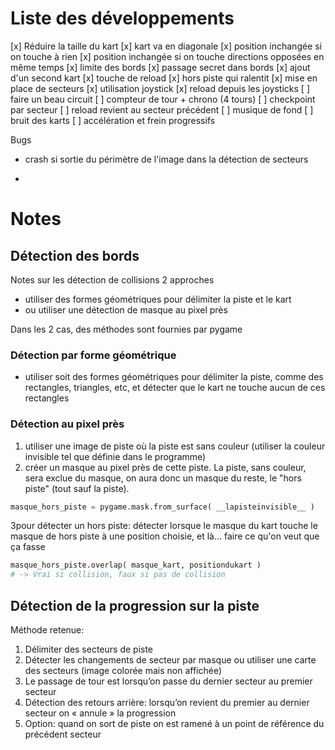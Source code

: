 # Liste des développements
[x] Réduire la taille du kart
[x] kart va en diagonale
[x] position inchangée si on touche à rien
[x] position inchangée si on touche directions opposées en même temps
[x] limite des bords
[x] passage secret dans bords
[x] ajout d'un second kart
[x] touche de reload
[x] hors piste qui ralentit
[x] mise en place de secteurs
[x] utilisation joystick
[x] reload depuis les joysticks
[ ] faire un beau circuit
[ ] compteur de tour + chrono (4 tours)
[ ] checkpoint par secteur
[ ] reload revient au secteur précédent
[ ] musique de fond
[ ] bruit des karts
[ ] accélération et frein progressifs 

Bugs
- crash si sortie du périmètre de l'image dans la détection de secteurs
*
# Notes #
## Détection des bords
Notes sur les détection de collisions
2 approches
- utiliser des formes géométriques pour délimiter la piste et le kart
- ou utiliser une détection de masque au pixel près

Dans les 2 cas, des méthodes sont fournies par pygame
 
### Détection par forme géométrique 
- utiliser soit des formes géométriques pour délimiter la piste, comme des rectangles, triangles, etc, et détecter que le kart ne touche aucun de ces rectangles


### Détection au pixel près
1. utiliser une image de piste où la piste est sans couleur (utiliser la couleur invisible tel que définie dans le programme)
2. créer un masque au pixel près de cette piste. La piste, sans couleur, sera exclue du masque, on aura donc un masque du reste, le "hors piste" (tout sauf la piste).
```python
masque_hors_piste = pygame.mask.from_surface( __lapisteinvisible__ )
```
3pour détecter un hors piste: détecter lorsque le masque du kart touche le masque de hors piste à une position choisie, et là... faire ce qu'on veut que ça fasse
```python
masque_hors_piste.overlap( masque_kart, positiondukart )
# -> Vrai si collision, faux si pas de collision
```

## Détection de la progression sur la piste

Méthode retenue: 
1. Délimiter des secteurs de piste
2. Détecter les changements de secteur par masque ou utiliser une carte des secteurs (image colorée mais non affichée)
3. Le passage de tour est lorsqu’on passe du dernier secteur au premier secteur
4. Détection des retours arrière: lorsqu’on revient du premier au dernier secteur on « annule » la progression
5. Option: quand on sort de piste on est ramené à un point de référence du précédent secteur 